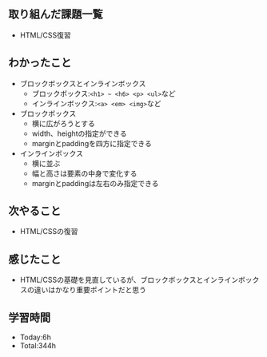 ## 取り組んだ課題一覧
- HTML/CSS復習
## わかったこと
- ブロックボックスとインラインボックス
  - ブロックボックス:`<h1> ~ <h6> <p> <ul>`など
  - インラインボックス:`<a> <em> <img>`など
- ブロックボックス
  - 横に広がろうとする
  - width、heightの指定ができる
  - marginとpaddingを四方に指定できる
- インラインボックス
  - 横に並ぶ
  - 幅と高さは要素の中身で変化する
  - marginとpaddingは左右のみ指定できる
## 次やること
- HTML/CSSの復習
## 感じたこと
- HTML/CSSの基礎を見直しているが、ブロックボックスとインラインボックスの違いはかなり重要ポイントだと思う
## 学習時間
- Today:6h
- Total:344h
